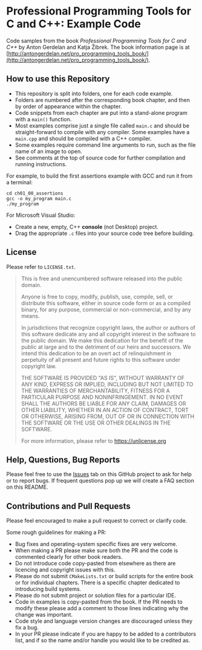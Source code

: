 # Professional Programming Tools for C and C++: Example Code

Code samples from the book *Professional Programming Tools for C and C++* by Anton Gerdelan and Katja Žibrek.
The book information page is at [http://antongerdelan.net/pro_programming_tools_book/](http://antongerdelan.net/pro_programming_tools_book/).

## How to use this Repository

* This repository is split into folders, one for each code example.
* Folders are numbered after the corresponding book chapter, and then by order of appearance within the chapter.
* Code snippets from each chapter are put into a stand-alone program with a `main()` function.
* Most examples comprise just a single file called `main.c` and should be straight-forward to compile with any compiler.
Some examples have a `main.cpp` and should be compiled with a C++ compiler.
* Some examples require command line arguments to run, such as the file name of an image to open.
* See comments at the top of source code for further compilation and running instructions.

For example, to build the first assertions example with GCC and run it from a terminal:

```
cd ch01_00_assertions
gcc -o my_program main.c
./my_program
```

For Microsoft Visual Studio:

* Create a new, empty, C++ **console** (not Desktop) project.
* Drag the appropriate `.c` files into your source code tree before building.

## License

Please refer to `LICENSE.txt`.

> This is free and unencumbered software released into the public domain.
> 
> Anyone is free to copy, modify, publish, use, compile, sell, or
> distribute this software, either in source code form or as a compiled
> binary, for any purpose, commercial or non-commercial, and by any
> means.
> 
> In jurisdictions that recognize copyright laws, the author or authors
> of this software dedicate any and all copyright interest in the
> software to the public domain. We make this dedication for the benefit
> of the public at large and to the detriment of our heirs and
> successors. We intend this dedication to be an overt act of
> relinquishment in perpetuity of all present and future rights to this
> software under copyright law.
> 
> THE SOFTWARE IS PROVIDED "AS IS", WITHOUT WARRANTY OF ANY KIND,
> EXPRESS OR IMPLIED, INCLUDING BUT NOT LIMITED TO THE WARRANTIES OF
> MERCHANTABILITY, FITNESS FOR A PARTICULAR PURPOSE AND NONINFRINGEMENT.
> IN NO EVENT SHALL THE AUTHORS BE LIABLE FOR ANY CLAIM, DAMAGES OR
> OTHER LIABILITY, WHETHER IN AN ACTION OF CONTRACT, TORT OR OTHERWISE,
> ARISING FROM, OUT OF OR IN CONNECTION WITH THE SOFTWARE OR THE USE OR
> OTHER DEALINGS IN THE SOFTWARE.
> 
> For more information, please refer to <https://unlicense.org>

## Help, Questions, Bug Reports

Please feel free to use the [Issues](https://github.com/capnramses/pro_programming_tools_c_cpp/issues) tab on this GitHub project to ask for help or to report bugs. If frequent questions pop up we will create a FAQ section on this README.

## Contributions and Pull Requests

Please feel encouraged to make a pull request to correct or clarify code.

Some rough guidelines for making a PR:

* Bug fixes and operating-system specific fixes are very welcome.
* When making a PR please make sure both the PR and the code is commented clearly for other book readers.
* Do not introduce code copy-pasted from elsewhere as there are licencing and copyright issues with this.
* Please do not submit `CMakeLists.txt` or build scripts for the entire book or for individual chapters. There is a specific chapter dedicated to introducing build systems.
* Please do not submit project or solution files for a particular IDE.
* Code in examples is copy-pasted from the book. If the PR needs to modify these please add a comment to those lines indicating why the change was important.
* Code style and language version changes are discouraged unless they fix a bug.
* In your PR please indicate if you are happy to be added to a contributors list, and if so the name and/or handle you would like to be credited as.
